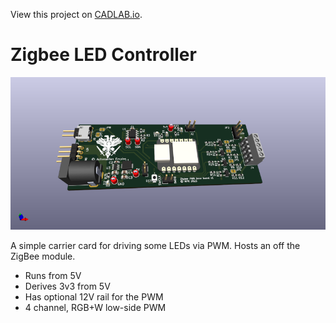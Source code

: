 View this project on [CADLAB.io](https://cadlab.io/project/26827). 

# Zigbee LED Controller

![](zigbee-led-controller.png)

A simple carrier card for driving some LEDs via PWM. Hosts an off the ZigBee module.

* Runs from 5V
* Derives 3v3 from 5V
* Has optional 12V rail for the PWM
* 4 channel, RGB+W low-side PWM

